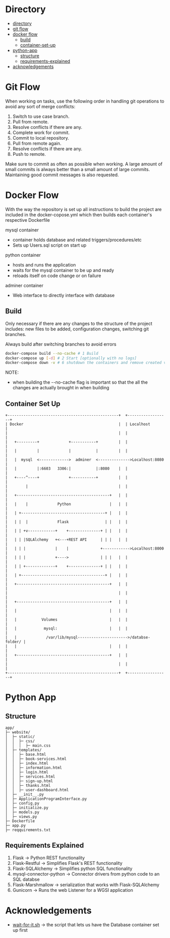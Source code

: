 # Directory

* [directory](https://github.com/TrClark3/comp_350_project#directory)
* [git flow](https://github.com/TrClark3/comp_350_project#git-flow)
* [docker flow](https://github.com/TrClark3/comp_350_project#docker-flow)
	* [build](https://github.com/TrClark3/comp_350_project#build)
	* [container-set-up](https://github.com/TrClark3/comp_350_project#container-set-up)
* [python-app](https://github.com/TrClark3/comp_350_project#python-app)
	* [structure](https://github.com/TrClark3/comp_350_project#structure)
	* [requirements-explained](https://github.com/TrClark3/comp_350_project#requirements-explained)
* [acknowledgements](https://github.com/TrClark3/comp_350_project#acknowledgements)

# Git Flow
When working on tasks, use the following order in handling git operations to avoid any sort of merge conflicts:

1. Switch to use case branch.
2. Pull from remote.
3. Resolve conflicts if there are any.
4. Complete work for commit.
5. Commit to local repository.
6. Pull from remote again.
7. Resolve conflicts if there are any.
8. Push to remote.

Make sure to commit as often as possible when working. A large amount of small commits is always better than a small amount of large commits. Maintaining good commit messages is also requested.


# Docker Flow

With the way the repository is set up all instructions to build the project are included in the docker-copose.yml which then builds each container's respective Dockerfile 


mysql container
- container holds database and related triggers/procedures/etc
- Sets up Users.sql script on start up


python container  
- hosts and runs the application
- waits for the mysql container to be up and ready
- reloads itself on code change or on failure 


adminer container
- Web interface to directly interface with database

## Build
Only necessary if there are any changes to the structure of the project includes: new files to be added, configuration changes, switching git branches. 

Always build after switching branches to avoid errors

``` bash
docker-compose build --no-cache # 1 Build
docker-compose up [-d] # 2 Start [optionally with no logs]
docker-compose down -v # 6 shutdown the containers and remove created volumes
```
NOTE: 
* when building the --no-cache flag is important so that the all the changes are actually brought in when building

## Container Set Up

```ascii
+-------------------------------------------------+  +------------------+
| Docker                                          |  | Localhost        |
|                                                 |  |                  |
|   +---------+             +-----------+         |  |                  |
|   |         |             |           |         |  |                  |
|   |  mysql  <------------->  adminer  <-------------->Localhost:8080  |
|   |         |:6603   3306:|           |:8080    |  |                  |
|   +----^----+             +-----------+         |  |                  |
|        |                                        |  |                  |
|   +-----------------------------------------+   |  |                  |
|   |    |             Python                 |   |  |                  |
|   | +-------------------------------------+ |   |  |                  |
|   | |  |             Flask                | |   |  |                  |
|   | | +v------------+    +--------------+ | |   |  |                  |
|   | | |SQLAlchemy   +<---+REST API      | | |   |  |                  |
|   | | |             |    |              +------------>Localhost:8000  |
|   | | |             +---->              | | |   |  |                  |
|   | | +-------------+    +--------------+ | |   |  |                  |
|   | +-------------------------------------+ |   |  |                  |
|   +-----------------------------------------+   |  |                  |
|                                                 |  |                  |
|   +-----------------------------------------+   |  |                  |
|   |                                         |   |  |                  |
|   |           Volumes                       |   |  |                  |
|   |            mysql:                       |   |  |                  |
|   |             /var/lib/mysql---------------------->/databse-folder/ |
|   |                                         |   |  |                  |
|   +-----------------------------------------+   |  |                  |
|                                                 |  |                  |
+-------------------------------------------------+  +------------------+

```

# Python App

## Structure

```ascii
app/
├─ website/
│  ├─ static/
│  │  ├─ css/
│  │  │  ├─ main.css
│  ├─ templates/
│  │  ├─ base.html
│  │  ├─ book-services.html
│  │  ├─ index.html
│  │  ├─ information.html
│  │  ├─ login.html
│  │  ├─ services.html
│  │  ├─ sign-up.html
│  │  ├─ thanks.html
│  │  ├─ user-dashboard.html
│  ├─ __init__.py
│  ├─ ApplicationProgramInterface.py
│  ├─ config.py
│  ├─ initialize.py
│  ├─ models.py
│  ├─ views.py
├─ Dockerfile
├─ app.py
├─ reqquirements.txt

```


## Requirements Explained
1. Flask -> Python REST functionality
2. Flask-Restful -> Simplifies Flask's REST functionality
3. Flask-SQLAlchemy -> Simplifies python SQL functionality 
4. mysql-connector-python -> Connector drivers from python code to an SQL databse
5. Flask-Marshmallow -> serialization that works with Flask-SQLAlchemy  
6. Gunicorn -> Runs the web Listener for a WGSI application

# Acknowledgements 
* [wait-for-it.sh](https://github.com/vishnubob/wait-for-it) -> the script that lets us have the Database container set up first
